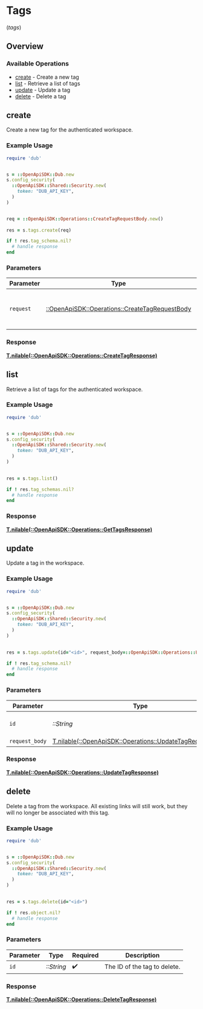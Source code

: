 # Tags
(*tags*)

## Overview

### Available Operations

* [create](#create) - Create a new tag
* [list](#list) - Retrieve a list of tags
* [update](#update) - Update a tag
* [delete](#delete) - Delete a tag

## create

Create a new tag for the authenticated workspace.

### Example Usage

```ruby
require 'dub'


s = ::OpenApiSDK::Dub.new
s.config_security(
  ::OpenApiSDK::Shared::Security.new(
    token: "DUB_API_KEY",
  )
)


req = ::OpenApiSDK::Operations::CreateTagRequestBody.new()
    
res = s.tags.create(req)

if ! res.tag_schema.nil?
  # handle response
end

```

### Parameters

| Parameter                                                                                         | Type                                                                                              | Required                                                                                          | Description                                                                                       |
| ------------------------------------------------------------------------------------------------- | ------------------------------------------------------------------------------------------------- | ------------------------------------------------------------------------------------------------- | ------------------------------------------------------------------------------------------------- |
| `request`                                                                                         | [::OpenApiSDK::Operations::CreateTagRequestBody](../../models/operations/createtagrequestbody.md) | :heavy_check_mark:                                                                                | The request object to use for the request.                                                        |

### Response

**[T.nilable(::OpenApiSDK::Operations::CreateTagResponse)](../../models/operations/createtagresponse.md)**



## list

Retrieve a list of tags for the authenticated workspace.

### Example Usage

```ruby
require 'dub'


s = ::OpenApiSDK::Dub.new
s.config_security(
  ::OpenApiSDK::Shared::Security.new(
    token: "DUB_API_KEY",
  )
)

    
res = s.tags.list()

if ! res.tag_schemas.nil?
  # handle response
end

```

### Response

**[T.nilable(::OpenApiSDK::Operations::GetTagsResponse)](../../models/operations/gettagsresponse.md)**



## update

Update a tag in the workspace.

### Example Usage

```ruby
require 'dub'


s = ::OpenApiSDK::Dub.new
s.config_security(
  ::OpenApiSDK::Shared::Security.new(
    token: "DUB_API_KEY",
  )
)

    
res = s.tags.update(id="<id>", request_body=::OpenApiSDK::Operations::UpdateTagRequestBody.new())

if ! res.tag_schema.nil?
  # handle response
end

```

### Parameters

| Parameter                                                                                                    | Type                                                                                                         | Required                                                                                                     | Description                                                                                                  |
| ------------------------------------------------------------------------------------------------------------ | ------------------------------------------------------------------------------------------------------------ | ------------------------------------------------------------------------------------------------------------ | ------------------------------------------------------------------------------------------------------------ |
| `id`                                                                                                         | *::String*                                                                                                   | :heavy_check_mark:                                                                                           | The ID of the tag to update.                                                                                 |
| `request_body`                                                                                               | [T.nilable(::OpenApiSDK::Operations::UpdateTagRequestBody)](../../models/operations/updatetagrequestbody.md) | :heavy_minus_sign:                                                                                           | N/A                                                                                                          |

### Response

**[T.nilable(::OpenApiSDK::Operations::UpdateTagResponse)](../../models/operations/updatetagresponse.md)**



## delete

Delete a tag from the workspace. All existing links will still work, but they will no longer be associated with this tag.

### Example Usage

```ruby
require 'dub'


s = ::OpenApiSDK::Dub.new
s.config_security(
  ::OpenApiSDK::Shared::Security.new(
    token: "DUB_API_KEY",
  )
)

    
res = s.tags.delete(id="<id>")

if ! res.object.nil?
  # handle response
end

```

### Parameters

| Parameter                    | Type                         | Required                     | Description                  |
| ---------------------------- | ---------------------------- | ---------------------------- | ---------------------------- |
| `id`                         | *::String*                   | :heavy_check_mark:           | The ID of the tag to delete. |

### Response

**[T.nilable(::OpenApiSDK::Operations::DeleteTagResponse)](../../models/operations/deletetagresponse.md)**


